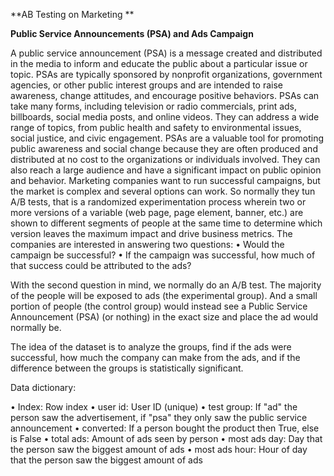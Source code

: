 **AB Testing on Marketing **

**Public Service Announcements (PSA) and Ads Campaign**


A public service announcement (PSA) is a message created and distributed in the media to inform and educate the public about a particular issue or topic. PSAs are typically sponsored by nonprofit organizations, government agencies, or other public interest groups and are intended to raise awareness, change attitudes, and encourage positive behaviors.
PSAs can take many forms, including television or radio commercials, print ads, billboards, social media posts, and online videos. They can address a wide range of topics, from public health and safety to environmental issues, social justice, and civic engagement.
PSAs are a valuable tool for promoting public awareness and social change because they are often produced and distributed at no cost to the organizations or individuals involved. They can also reach a large audience and have a significant impact on public opinion and behavior.
Marketing companies want to run successful campaigns, but the market is complex and several options can work. So normally they tun A/B tests, that is a randomized experimentation process wherein two or more versions of a variable (web page, page element, banner, etc.) are shown to different segments of people at the same time to determine which version leaves the maximum impact and drive business metrics.
The companies are interested in answering two questions:
•	Would the campaign be successful?
•	If the campaign was successful, how much of that success could be attributed to the ads?

With the second question in mind, we normally do an A/B test. The majority of the people will be exposed to ads (the experimental group). And a small portion of people (the control group) would instead see a Public Service Announcement (PSA) (or nothing) in the exact size and place the ad would normally be.

The idea of the dataset is to analyze the groups, find if the ads were successful, how much the company can make from the ads, and if the difference between the groups is statistically significant.

Data dictionary:

•	Index: Row index
•	user id: User ID (unique)
•	test group: If "ad" the person saw the advertisement, if "psa" they only saw the public service announcement
•	converted: If a person bought the product then True, else is False
•	total ads: Amount of ads seen by person
•	most ads day: Day that the person saw the biggest amount of ads
•	most ads hour: Hour of day that the person saw the biggest amount of ads
